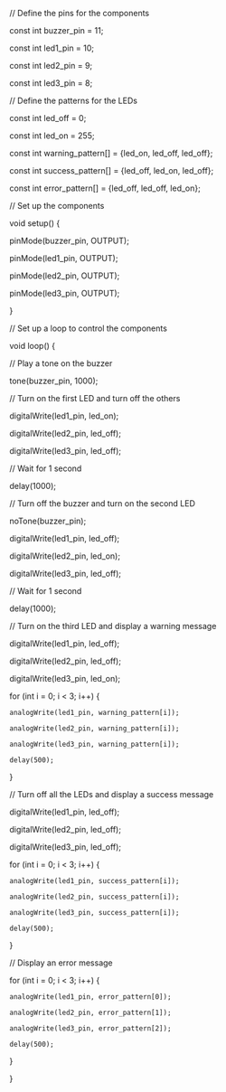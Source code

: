 // Define the pins for the components

const int buzzer_pin = 11;

const int led1_pin = 10;

const int led2_pin = 9;

const int led3_pin = 8;

// Define the patterns for the LEDs

const int led_off = 0;

const int led_on = 255;

const int warning_pattern[] = {led_on, led_off, led_off};

const int success_pattern[] = {led_off, led_on, led_off};

const int error_pattern[] = {led_off, led_off, led_on};

// Set up the components

void setup() {

  pinMode(buzzer_pin, OUTPUT);

  pinMode(led1_pin, OUTPUT);

  pinMode(led2_pin, OUTPUT);

  pinMode(led3_pin, OUTPUT);

}

// Set up a loop to control the components

void loop() {

  // Play a tone on the buzzer

  tone(buzzer_pin, 1000);

  // Turn on the first LED and turn off the others

  digitalWrite(led1_pin, led_on);

  digitalWrite(led2_pin, led_off);

  digitalWrite(led3_pin, led_off);

  // Wait for 1 second

  delay(1000);

  

  // Turn off the buzzer and turn on the second LED

  noTone(buzzer_pin);

  digitalWrite(led1_pin, led_off);

  digitalWrite(led2_pin, led_on);

  digitalWrite(led3_pin, led_off);

  // Wait for 1 second

  delay(1000);

  

  // Turn on the third LED and display a warning message

  digitalWrite(led1_pin, led_off);

  digitalWrite(led2_pin, led_off);

  digitalWrite(led3_pin, led_on);

  for (int i = 0; i < 3; i++) {

    analogWrite(led1_pin, warning_pattern[i]);

    analogWrite(led2_pin, warning_pattern[i]);

    analogWrite(led3_pin, warning_pattern[i]);

    delay(500);

  }

  

  // Turn off all the LEDs and display a success message

  digitalWrite(led1_pin, led_off);

  digitalWrite(led2_pin, led_off);

  digitalWrite(led3_pin, led_off);

  for (int i = 0; i < 3; i++) {

    analogWrite(led1_pin, success_pattern[i]);

    analogWrite(led2_pin, success_pattern[i]);

    analogWrite(led3_pin, success_pattern[i]);

    delay(500);

  }

  

  // Display an error message

  for (int i = 0; i < 3; i++) {

    analogWrite(led1_pin, error_pattern[0]);

    analogWrite(led2_pin, error_pattern[1]);

    analogWrite(led3_pin, error_pattern[2]);

    delay(500);

  }

}

